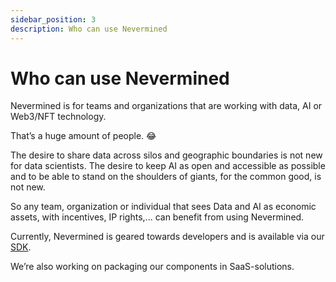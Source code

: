 ```yaml
---
sidebar_position: 3
description: Who can use Nevermined
---
```


# Who can use Nevermined

Nevermined is for teams and organizations that are working with data, AI or Web3/NFT technology. 

That’s a huge amount of people. 😂

The desire to share data across silos and geographic boundaries is not new for data scientists. The desire to keep AI as open and accessible as possible and to be able to stand on the shoulders of giants, for the common good, is not new. 

So any team, organization or individual that sees Data and AI as economic assets, with incentives, IP rights,... can benefit from using Nevermined. 

Currently, Nevermined is geared towards developers and is available via our [SDK](../nevermined-sdk/intro).

We’re also working on packaging our components in SaaS-solutions.
